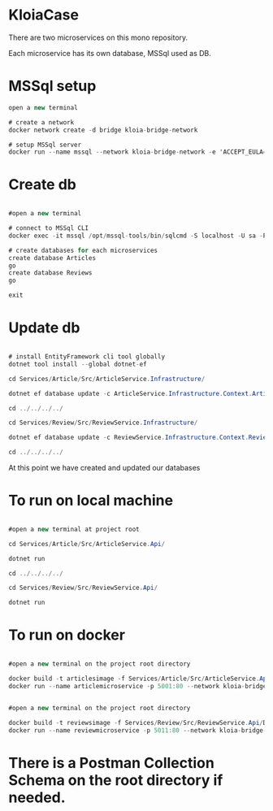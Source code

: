 # KloiaCase

There are two microservices on this mono repository.

Each microservice has its own database, MSSql used as DB.

# MSSql setup
```c#
open a new terminal 

# create a network 
docker network create -d bridge kloia-bridge-network

# setup MSSql server
docker run --name mssql --network kloia-bridge-network -e 'ACCEPT_EULA=Y' -e 'SA_PASSWORD=kloia12345!@#$%' -p 1433:1433 -d mcr.microsoft.com/mssql/server:2019-CU10-ubuntu-20.04


```

# Create db
```c#

#open a new terminal  

# connect to MSSql CLI
docker exec -it mssql /opt/mssql-tools/bin/sqlcmd -S localhost -U sa -P kloia12345!@#$%

# create databases for each microservices
create database Articles
go
create database Reviews
go

exit
```
# Update db
```c#

# install EntityFramework cli tool globally
dotnet tool install --global dotnet-ef

cd Services/Article/Src/ArticleService.Infrastructure/

dotnet ef database update -c ArticleService.Infrastructure.Context.ArticleDbContext

cd ../../../../

cd Services/Review/Src/ReviewService.Infrastructure/

dotnet ef database update -c ReviewService.Infrastructure.Context.ReviewDbContext

cd ../../../../

```
At this point we have created and updated our databases

# To run on local machine

```c#

#open a new terminal at project root 

cd Services/Article/Src/ArticleService.Api/

dotnet run

cd ../../../../

cd Services/Review/Src/ReviewService.Api/

dotnet run


```
# To run on docker

```c#

#open a new terminal on the project root directory

docker build -t articlesimage -f Services/Article/Src/ArticleService.Api/Dockerfile .
docker run --name articlemicroservice -p 5001:80 --network kloia-bridge-network -e envConnectionString='Server=mssql;Database=Articles;User Id=sa;Password=kloia12345!@#$%;' articlesimage


#open a new terminal on the project root directory

docker build -t reviewsimage -f Services/Review/Src/ReviewService.Api/Dockerfile .
docker run --name reviewmicroservice -p 5011:80 --network kloia-bridge-network -e envConnectionString='Server=mssql;Database=Reviews;User Id=sa;Password=kloia12345!@#$%;' reviewsimage 

```

# There is a Postman Collection Schema on the root directory if needed.